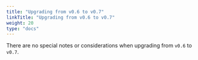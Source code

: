 ```yaml
---
title: "Upgrading from v0.6 to v0.7"
linkTitle: "Upgrading from v0.6 to v0.7"
weight: 20
type: "docs"
---
```


There are no special notes or considerations when upgrading from `v0.6` to `v0.7`.

